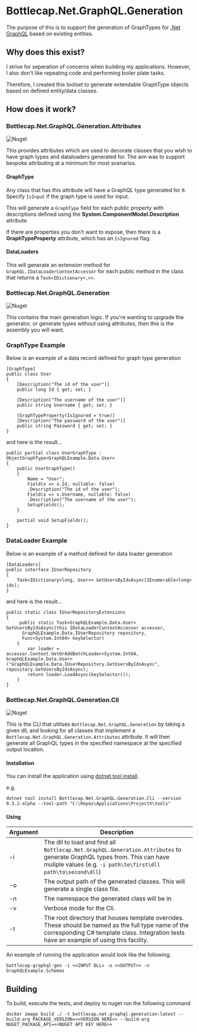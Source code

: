 # Bottlecap.Net.GraphQL.Generation

The purpose of this is to support the generation of GraphTypes for [.Net GraphQL](https://graphql-dotnet.github.io/) based on existing entities.

## Why does this exist?

I strive for seperation of concerns when building my applications. However, I also don't like repeating code and performing boiler plate tasks.

Therefore, I created this toolset to generate extendable GraphType objects based on defined entity/data classes.

## How does it work?
### Bottlecap.Net.GraphQL.Generation.Attributes

![Nuget](https://img.shields.io/nuget/v/bottlecap.net.graphql.generation.attributes.svg)

This provides attributes which are used to decorate classes that you wish to have graph types and dataloaders generated for. The aim was to support bespoke attributing at a minimum for most scenarios.

#### GraphType

Any class that has this attribute will have a GraphQL type generated for it. Specify `IsInput` if the graph type is used for input.

This will generate a `GraphType` field for each public property with descriptions defined using the **System.ComponentModel.Description** attribute.

If there are properties you don't want to expose, then there is a **GraphTypeProperty** attribute, which has an `IsIgnored` flag.

#### DataLoaders

This will generate an extension method for `GraphQL.IDataLoaderContextAccessor` for each public method in the class that returns a `Task<IDictionary<,>>`.

### Bottlecap.Net.GraphQL.Generation

![Nuget](https://img.shields.io/nuget/v/bottlecap.net.graphql.generation.svg)

This contains the main generation logic. If you're wanting to upgrade the generator, or generate types without using attributes, then this is the assembly you will want.

### GraphType Example

Below is an example of a data record defined for graph type generation

```
[GraphType]
public class User
{
    [Description("The id of the user")]
    public long Id { get; set; }

    [Description("The username of the user")]
    public string Username { get; set; }

    [GraphTypeProperty(IsIgnored = true)]
    [Description("The password of the user")]
    public string Password { get; set; }
}
```

and here is the result...

```
public partial class UserGraphType : ObjectGraphType<GraphQLExample.Data.User>
{
    public UserGraphType()
    {
        Name = "User";
        Field(x => x.Id, nullable: false)
        .Description("The id of the user");
        Field(x => x.Username, nullable: false)
        .Description("The username of the user");
        SetupFields();
    }

    partial void SetupFields();
}
```

### DataLoader Example

Below is an example of a method defined for data loader generation

```
[DataLoaders]
public interface IUserRepository
{
    Task<IDictionary<long, User>> GetUsersByIdsAsync(IEnumerable<long> ids);
}
```

and here is the result...

```
public static class IUserRepositoryExtensions
{
     public static Task<GraphQLExample.Data.User> GetUsersByIdsAsync(this IDataLoaderContextAccessor accessor, 
      GraphQLExample.Data.IUserRepository repository,
      Func<System.Int64> keySelector)
    {
        var loader = accessor.Context.GetOrAddBatchLoader<System.Int64, GraphQLExample.Data.User>("GraphQLExample.Data.IUserRepository.GetUsersByIdsAsync", repository.GetUsersByIdsAsync);
        return loader.LoadAsync(keySelector());
    }
}
```

### Bottlecap.Net.GraphQL.Generation.Cli

![Nuget](https://img.shields.io/nuget/v/bottlecap.net.graphql.generation.cli.svg)

This is the CLI that utilises `Bottlecap.Net.GraphQL.Generation` by taking a given dll, and looking for all classes that implement a `Bottlecap.Net.GraphQL.Generation.Attributes` attribute. It will then generate all GraphQL types in the specified namespace at the specified output location.

#### Installation

You can install the application using [dotnet tool install](https://docs.microsoft.com/en-us/dotnet/core/tools/dotnet-tool-install).

e.g.
```
dotnet tool install Bottlecap.Net.GraphQL.Generation.Cli --version 0.3.2-alpha --tool-path "C:\Repos\Applications\ProjectX\tools"
```

#### Using

| Argument | Description |
|----------|-------------|
| -i       | The dll to load and find all `Bottlecap.Net.GraphQL.Generation.Attributes` to generate GraphQL types from. This can have muliple values (e.g. `-i path\to\first\dll path\to\second\dll`) |
| -o       | The output path of the generated classes. This will generate a single class file. |
| -n       | The namespace the generated class will be in |
| -v       | Verbose mode for the Cli. |
| -t       | The root directory that houses template overrides. These should be named as the full type name of the corresponding C# template class. Integration tests have an example of using this facility. |

An example of running the application would look like the following.

```
bottlecap-graphql-gen -i <<INPUT DLL> -o <<OUTPUT>> -n GraphQLExample.Schemas
```

## Building

To build, execute the tests, and deploy to nuget run the following command

```
docker image build ./ -t bottlecap.net.graphql.generation:latest --build-arg PACKAGE_VERSION=<<VERSION HERE>> --build-arg NUGET_PACKAGE_API=<<NUGET API KEY HERE>>
```